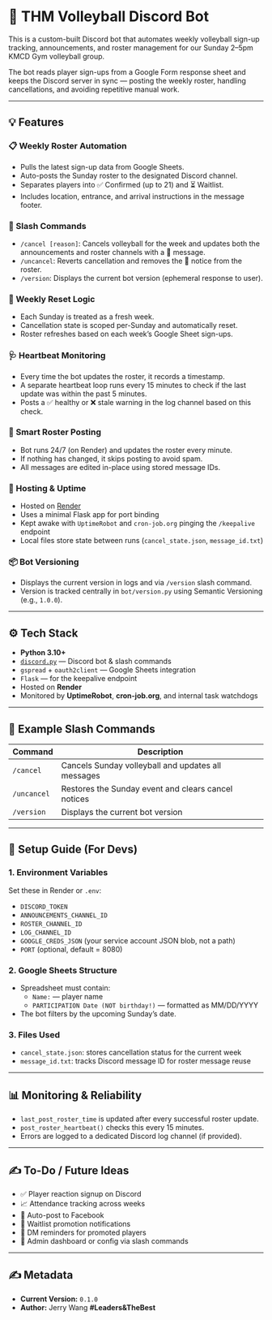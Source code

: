 # 🏐 THM Volleyball Discord Bot

This is a custom-built Discord bot that automates weekly volleyball sign-up tracking, announcements, and roster management for our Sunday 2–5pm KMCD Gym volleyball group.

The bot reads player sign-ups from a Google Form response sheet and keeps the Discord server in sync — posting the weekly roster, handling cancellations, and avoiding repetitive manual work.

---

## 💡 Features

### 📋 Weekly Roster Automation
- Pulls the latest sign-up data from Google Sheets.
- Auto-posts the Sunday roster to the designated Discord channel.
- Separates players into ✅ Confirmed (up to 21) and ⏳ Waitlist.
- Includes location, entrance, and arrival instructions in the message footer.

### 🛑 Slash Commands
- `/cancel [reason]`: Cancels volleyball for the week and updates both the announcements and roster channels with a 🚫 message.
- `/uncancel`: Reverts cancellation and removes the 🚫 notice from the roster.
- `/version`: Displays the current bot version (ephemeral response to user).

### 🔁 Weekly Reset Logic
- Each Sunday is treated as a fresh week.
- Cancellation state is scoped per-Sunday and automatically reset.
- Roster refreshes based on each week’s Google Sheet sign-ups.

### 🩺 Heartbeat Monitoring
- Every time the bot updates the roster, it records a timestamp.
- A separate heartbeat loop runs every 15 minutes to check if the last update was within the past 5 minutes.
- Posts a ✅ healthy or ❌ stale warning in the log channel based on this check.

### 🔄 Smart Roster Posting
- Bot runs 24/7 (on Render) and updates the roster every minute.
- If nothing has changed, it skips posting to avoid spam.
- All messages are edited in-place using stored message IDs.

### 🧠 Hosting & Uptime
- Hosted on [Render](https://render.com)
- Uses a minimal Flask app for port binding
- Kept awake with `UptimeRobot` and `cron-job.org` pinging the `/keepalive` endpoint
- Local files store state between runs (`cancel_state.json`, `message_id.txt`)

### 📦 Bot Versioning
- Displays the current version in logs and via `/version` slash command.
- Version is tracked centrally in `bot/version.py` using Semantic Versioning (e.g., `1.0.0`).

---

## ⚙️ Tech Stack

- **Python 3.10+**
- [`discord.py`](https://github.com/Rapptz/discord.py) — Discord bot & slash commands
- `gspread` + `oauth2client` — Google Sheets integration
- `Flask` — for the keepalive endpoint
- Hosted on **Render**
- Monitored by **UptimeRobot**, **cron-job.org**, and internal task watchdogs

---

## 🧪 Example Slash Commands

| Command         | Description                                           |
|----------------|-------------------------------------------------------|
| `/cancel`       | Cancels Sunday volleyball and updates all messages   |
| `/uncancel`     | Restores the Sunday event and clears cancel notices  |
| `/version`      | Displays the current bot version                     |

---

## 📝 Setup Guide (For Devs)

### 1. Environment Variables
Set these in Render or `.env`:
- `DISCORD_TOKEN`
- `ANNOUNCEMENTS_CHANNEL_ID`
- `ROSTER_CHANNEL_ID`
- `LOG_CHANNEL_ID`
- `GOOGLE_CREDS_JSON` (your service account JSON blob, not a path)
- `PORT` (optional, default = 8080)

### 2. Google Sheets Structure
- Spreadsheet must contain:
  - `Name:` — player name
  - `PARTICIPATION Date (NOT birthday!)` — formatted as MM/DD/YYYY
- The bot filters by the upcoming Sunday’s date.

### 3. Files Used
- `cancel_state.json`: stores cancellation status for the current week
- `message_id.txt`: tracks Discord message ID for roster message reuse

---

## 📊 Monitoring & Reliability

- `last_post_roster_time` is updated after every successful roster update.
- `post_roster_heartbeat()` checks this every 15 minutes.
- Errors are logged to a dedicated Discord log channel (if provided).

---

## ✍️ To-Do / Future Ideas

- ✅ Player reaction signup on Discord
- 📈 Attendance tracking across weeks
- 📣 Auto-post to Facebook
- 🔔 Waitlist promotion notifications
- 🤖 DM reminders for promoted players
- 🔐 Admin dashboard or config via slash commands

---

## ✍️ Metadata

- **Current Version:** `0.1.0`
- **Author:** Jerry Wang **#Leaders&TheBest**

